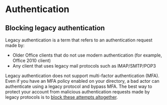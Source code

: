 

# Authentication

## Blocking legacy authentication

Legacy authentication is a term that refers to an authentication request made by:

- Older Office clients that do not use modern authentication (for example, Office 2010 client)
- Any client that uses legacy mail protocols such as IMAP/SMTP/POP3

Legacy authentication does not support multi-factor authentication (MFA). Even if you have an MFA policy enabled on your directory, a bad actor can authenticate using a legacy protocol and bypass MFA. The best way to protect your account from malicious authentication requests made by legacy protocols is to [block these attempts altogether](https://docs.microsoft.com/azure/active-directory/fundamentals/concept-fundamentals-block-legacy-authentication).
